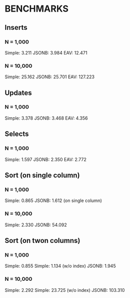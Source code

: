 # BENCHMARKS

## Inserts

### N = 1,000

Simple:  3.211
JSONB:   3.984
EAV:    12.471

### N = 10,000

Simple:  25.162
JSONB:   25.701
EAV:    127.223

## Updates

### N = 1,000

Simple:  3.378
JSONB:   3.468
EAV:     4.356

## Selects

### N = 1,000

Simple:  1.597
JSONB:   2.350
EAV:     2.772

## Sort (on single column)

### N = 1,000

Simple:   0.865
JSONB:    1.612 (on single column)

### N = 10,000

Simple:   2.330
JSONB:   54.092

## Sort (on twon columns)

### N = 1,000

Simple:   0.855
Simple:   1.134 (w/o index)
JSONB:    1.945

### N = 10,000

Simple:   2.292
Simple:  23.725 (w/o index)
JSONB:  103.310
